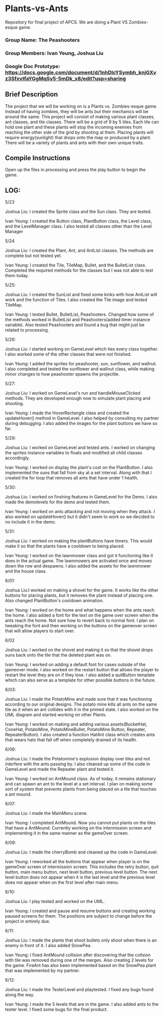 # Plants-vs-Ants
Repository for final project of APCS. We are doing a Plant VS Zombies-esque game.

### **Group Name:**  The Peashooters
### **Group Members:** Ivan Yeung, Joshua Liu

### **Google Doc Prototype:** https://docs.google.com/document/d/1nhDlcYSymbh_knjGXvz3SfxvtfaYGgMqSy5-5mDk_x8/edit?usp=sharing

## **Brief Description**
The project that we will be working on is a Plants vs. Zombies-esque game. Instead of having zombies, they will be ants but their mechanics will be around the same. This project will consist of making various plant classes, ant classes, and tile classes. There will be a grid of 9 by 5 tiles. Each tile can hold one plant and these plants will stop the incoming enemies from reaching the other side of the grid by shooting at them. Placing plants will require energy(sunlight) that drops onto the map or produced by a plant. There will be a variety of plants and ants with their own unique traits.

## **Compile Instructions**
Open up the files in processing and press the play button to begin the game.

LOG:
---
5/23

Joshua Liu:
I created the Sprite class and the Sun class. They are tested.

Ivan Yeung:
I created the Button class, PlantButton class, the Level class, and the LevelManager class. I also tested all classes other than the Level Manager

5/24

Joshua Liu:
I created the Plant, Ant, and AntList classes. The methods are complete but not tested yet.

Ivan Yeung:
I created the Tile, TileMap, Bullet, and the BulletList class. Completed the required methods for the classes but I was not able to test them today.

5/25:

Joshua Liu: I created the SunList and fixed some kinks with how AntList will work and the function of Tiles. I also created the Tile image and tested TileMap.

Ivan Yeung: I tested Bullet, BulletList, Peashooters. Changed how some of the methods worked in BulletList and Peashooters(added timer instance variable). Also tested Peashooters and found a bug that might just be related to processing.

5/26:

Joshua Liu: I started working on GameLevel which ties every class together. I also worked some of the other classes that were not finished.

Ivan Yeung: I added the sprites for peashooter, sun, sunflower, and wallnut. I also completed and tested the sunflower and wallnut class, while making minor changes to how peashooter spawns the projectile.

5/27:

Joshua Liu: I worked on GameLevel's run and handleMouseClicked methods. They are developed enough now to simulate plant placing and shooting.

Ivan Yeung: I made the HoverRectangle class and created the updateHover() method in GameLevel. I also helped by consulting my partner during debugging. I also added the images for the plant buttons we have so far.

5/29:

Joshua Liu: I worked on GameLevel and tested ants. I worked on changing the sprites instance variables to floats and modified all child classes accordingly.

Ivan Yeung: I worked on display the plant's cost on the PlantButton. I also implemented the suns that fall from sky at a set interval. Along with that I created the for loop that removes all ants that have under 1 health.

5/30:

Joshua Liu: I worked on finshing features in GameLevel for the Demo. I also made the demolevels for the demo and tested them.

Ivan Yeung: I worked on ants attacking and not moving when they attack. I also worked on updateHover() but it didn't seem to work so we decided to no include it in the demo.

5/31:

Joshua Liu: I worked on making the plantButtons have timers. This would make it so that the plants have a cooldown to being placed.

Ivan Yeung: I worked on the lawnmower class and got it functioning like it does in the actual game. The lawnmowers are activated once and moves down the row and despawns. I also added the assets for the lawnmower and the house class.

6/01:

Joshua Liu:I worked on making a shovel for the game. It works like the other buttons for placing plants, but it removes the plant instead of placing one. Also changed PlantButton's cooldown animation.

Ivan Yeung: I worked on the home and what happens when the ants reach the home. I also added a font for the text on the game over screen when the ants reach the home. Not sure how to revert back to normal font. I plan on tweaking the font and then working on the buttons on the gameover screen that will allow players to start over.

6/02

Joshua Liu: I worked on the shovel and making it so that the shovel drops suns back onto the tile that the deleted plant was on.

Ivan Yeung: I worked on adding a default font for cases outside of the gameover mode. I also worked on the restart button that allows the player to restart the level they are on if they lose. I also added a quitButton template which can also serve as a template for other possible buttons in the future.


6/03:

Joshua Liu: I made the PotatoMine and made sure that it was functioning according to our original designs. The potato mine kills all ants on the same tile as it when an ant collides with it in the primed state. I also worked on the UML diagram and started working on other Plants.

Ivan Yeung: I worked on making and adding various assets(BucketHat, ConeHat, PotatoMine, PotatoMineBullet, PotatoMine Button, Repeater, RepeaterButton). I also created a function HatAnt class which creates ants that wears hats that fall off when completely drained of its health.

6/06:

Joshua Liu: I made the Potatomine's explosion display over tiles and not interfere with the ants passing by. I also cleaned up some of the code in GameLevel and made the Repeater plant and tested it.

Ivan Yeung: I worked on AntMound class. As of today, it remains stationary and can spawn an ant to the level at a set interval. I plan on making some sort of system that prevents plants from being placed on a tile that touches a ant mound.

6/07:

Joshua Liu: I made the MainMenu scene.

Ivan Yeung: I completed AntMound. Now you cannot put plants on the tiles that have a AntMound. Currently working on the intermission screen and implementing it in the same manner as the gameOver screen.

6/09:

Joshua Liu: I made the cherryBomb and cleaned up the code in GameLevel.

Ivan Yeung: I reworked all the buttons that appear when player is on the gameOver screen of intermission screen. This includes the retry button, quit button, main menu button, next level button, previous level button. The next level button does not appear when it is the last level and the previous level does not appear when on the first level after main menu.

6/10:

Joshua Liu: I play tested and worked on the UML.

Ivan Yeung: I created and pause and resume buttons and creating working paused screens for them. The positions are subject to change before the project in entirely due.

6/11:

Joshua Liu: I made the plants that shoot bullets only shoot when there is an enemy in front of it. I also added SnowPea.

Ivan Yeung: I fixed AntMound collision after discovering that the collsion with tile was removed during one of the merges. Also creating 2 levels for the game. FireAnt has also been implemented based on the SnowPea plant that was implemented by my partner.

6/12:

Joshua Liu: I made the TesterLevel and playtested. I fixed any bugs found along the way.

Ivan Yeung: I made the 5 levels that are in the game. I also added ants to the tester level. I fixed some bugs for the final product.
